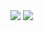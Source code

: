 <img src="https://capsule-render.vercel.app/api?type=waving&color=auto&height=200&section=header&text=내용입력&fontSize=90" />

<img src="https://img.shields.io/badge/Java-007396?style=flat&logo=OpenJDK&logoColor=white"/>

<!--
**JeonDaehong/JeonDaehong** is a ✨ _special_ ✨ repository because its `README.md` (this file) appears on your GitHub profile.

Here are some ideas to get you started:

- 🔭 I’m currently working on ...
- 🌱 I’m currently learning ...
- 👯 I’m looking to collaborate on ...
- 🤔 I’m looking for help with ...
- 💬 Ask me about ...
- 📫 How to reach me: ...
- 😄 Pronouns: ...
- ⚡ Fun fact: ...
-->
